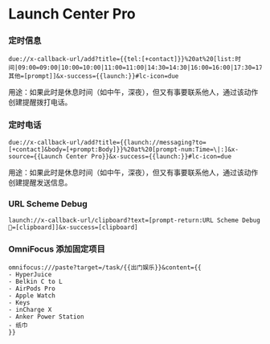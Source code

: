 # Launch Center Pro
### 定时信息
```  
due://x-callback-url/add?title={{tel:[+contact]}}%20at%20[list:时间|09:00=09:00‬|10:00=10:00‬|11:00=11:00‬‬|14:30=‭‭14:30‬‬|16:00=‭‭16:00|17:30=17:30|18:00=18:00|20:00=20:00|其他=[prompt]]&x-success={{launch:}}#lc-icon=due  
```
用途：如果此时是休息时间（如中午，深夜），但又有事要联系他人，通过该动作创建提醒拨打电话。  

### 定时电话
```
due://x-callback-url/add?title={{launch://messaging?to=[+contact]&body=[+prompt:Body]}}%20at%20[prompt-num:Time=\|:]&x-source={{Launch Center Pro}}&x-success={{launch:}}#lc-icon=due
```
用途：如果此时是休息时间（如中午，深夜），但又有事要联系他人，通过该动作创建提醒发送信息。  

### URL Scheme Debug
```
launch://x-callback-url/clipboard?text=[prompt-return:URL Scheme Debug 🐛=[clipboard]]&x-success=[clipboard]
```  

### OmniFocus 添加固定项目
```
omnifocus:///paste?target=/task/{{出门娱乐}}&content={{
- HyperJuice
- Belkin C to L
- AirPods Pro
- Apple Watch
- Keys
- inCharge X
- Anker Power Station
- 纸巾
}}
```
